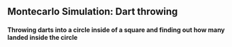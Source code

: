 ## Montecarlo Simulation: Dart throwing
#### Throwing darts into a circle inside of a square and finding out how many landed inside the circle
